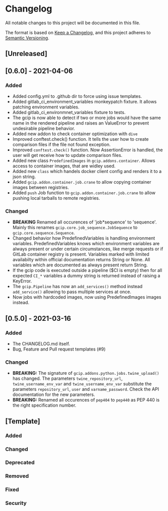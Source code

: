 # Changelog

All notable changes to this project will be documented in this file.

The format is based on [Keep a Changelog](https://keepachangelog.com/en/1.0.0/),
and this project adheres to [Semantic Versioning](https://semver.org/spec/v2.0.0.html).

## [Unreleased]

## [0.6.0] - 2021-04-06

### Added

* Added config.yml to .github dir to force using issue templates.
* Added gitlab_ci_environment_variables monkeypatch fixture. It allows patching environment variables.
* Added gitlab_ci_environmnet_variables fixture to tests.
* The gcip is now able to detect if two or more jobs would have the same name in the rendered pipeline
  and raises an ValueError to prevent undesirable pipeline behavior.
* Added new addon to check container optimization with `dive`
* Improved conftest.check() function. It tells the user how to create comparison files if the file not found exception.
* Improved `conftest.check()` function. Now AssertionError is handled, the user will get receive how to update comparison files.
* Added new class `PredefinedImages` in `gcip.addons.container`. Allows access to container images, that are widley used.
* Added new `class` which handels docker client config and renders it to a json string.
* Added `gcip.addon.container.job.crane` to allow copying container images between registries.
* Added `push` Job function to `gcip.addon.container.job.crane` to allow pushing local tarballs to remote registries.

### Changed

* **BREAKING** Renamed all occurences of 'job*sequence' to 'sequence'. Mainly this renames
  `gcip.core.job_sequence.JobSequence` to `gcip.core.sequence.Sequence`.
* Changed behavior how PredefinedVariables is handling environment variables.
  PredefinedVariables knows which environment variables are always present or under certain circumstances,
  like merge requests or if GitLab container registry is present.
  Variables marked with limited availabilty within official documentation returns String or None.
  All variables which are documented as always present return String.
* If the gcip code is executed outside a pipeline ($CI is empty) then for all expected `CI_*` variables
  a dummy string is returned instead of raising a KeyError.
* The `gcip.Pipeline` has now an `add_services()` method instead `add_service()` allowing to pass multiple
  services at once.
* Now jobs with hardcoded images, now using PredefinedImages images instead.


## [0.5.0] - 2021-03-16

### Added

* The CHANGELOG.md itself.
* Bug, Feature and Pull request templates (#9)

### Changed

* **BREAKING:** The signature of `gcip.addons.python.jobs.twine_upload()` has changed. The parameters `twine_repository_url`,
  `twine_username_env_var` and `twine_username_env_var` substitute the parameters `repository_url`, `user` and `varname_password`.
  Check the API documentation for the new parameters.
* **BREAKING:** Renamed all occurences of `pep404` to `pep440` as PEP 440 is the right specification number.

## [Template]

### Added

### Changed

### Deprecated

### Removed

### Fixed

### Security
